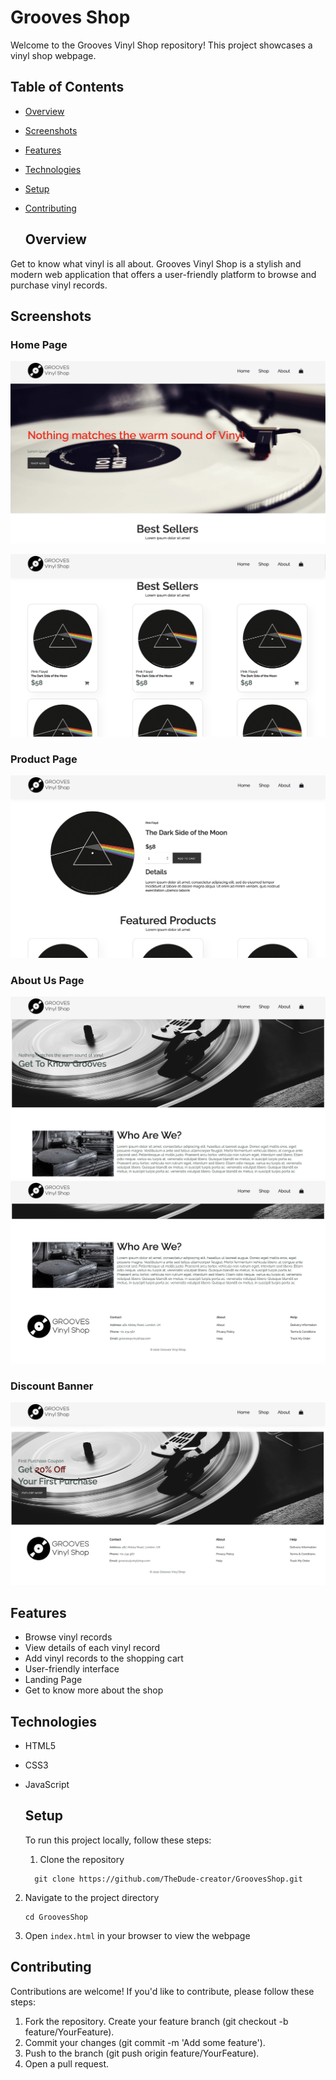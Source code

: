# Grooves Shop

Welcome to the Grooves Vinyl Shop repository! This project showcases a vinyl shop webpage.  

## Table of Contents 
- [Overview](#overview)
- [Screenshots](#screenshots)
- [Features](#features) 
- [Technologies](#technologies) 
- [Setup](#setup) 
- [Contributing](#contributing)

  ## Overview 

Get to know what vinyl is all about.
Grooves Vinyl Shop is a stylish and modern web application that offers a user-friendly platform to browse and purchase vinyl records. 

## Screenshots  

### Home Page 

![Home Page](ShowcaseImages/Homepage1.png) 

![Home Page](ShowcaseImages/Homepage2.png)

### Product Page 

![Product Page](ShowcaseImages/ProductPage.png)

### About Us Page

![About Us Page](ShowcaseImages/AboutUsPage1.png)
![About Us Page](ShowcaseImages/AboutUsPage2.png)

### Discount Banner 

![Discount Banner](ShowcaseImages/DiscountBanner.png)

## Features 

- Browse vinyl records
- View details of each vinyl record 
- Add vinyl records to the shopping cart 
- User-friendly interface  
- Landing Page 
- Get to know more about the shop
  
## Technologies 

- HTML5 
- CSS3 
- JavaScript 

  ## Setup 
  To run this project locally, follow these steps:  
  
  1. Clone the repository   
  ```
	git clone https://github.com/TheDude-creator/GroovesShop.git
	```

2. Navigate to the project directory
    ``` 
    cd GroovesShop
	```

3. Open `index.html` in your browser to view the webpage


## Contributing

Contributions are welcome! If you'd like to contribute, please follow these steps:

1. Fork the repository. Create your feature branch (git checkout -b feature/YourFeature).
2. Commit your changes (git commit -m 'Add some feature').
3. Push to the branch (git push origin feature/YourFeature).
4. Open a pull request.
